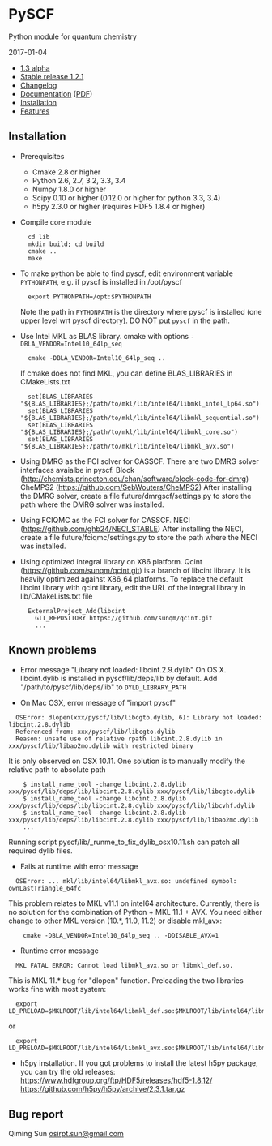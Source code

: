 PySCF
=====

Python module for quantum chemistry

2017-01-04

* [1.3 alpha](https://github.com/sunqm/pyscf/tree/dev)
* [Stable release 1.2.1](https://github.com/sunqm/pyscf/tree/1.2.1)
* [Changelog](../master/CHANGELOG)
* [Documentation](http://www.pyscf.org) ([PDF](http://www.sunqm.net/pyscf/files/pdf/PySCF-1.1.pdf))
* [Installation](#installation)
* [Features](../master/FEATURES)


Installation
------------

* Prerequisites
    - Cmake 2.8 or higher
    - Python 2.6, 2.7, 3.2, 3.3, 3.4
    - Numpy 1.8.0 or higher
    - Scipy 0.10 or higher (0.12.0 or higher for python 3.3, 3.4)
    - h5py 2.3.0 or higher (requires HDF5 1.8.4 or higher)

* Compile core module

        cd lib
        mkdir build; cd build
        cmake ..
        make

* To make python be able to find pyscf, edit environment variable
  `PYTHONPATH`, e.g.  if pyscf is installed in /opt/pyscf

        export PYTHONPATH=/opt:$PYTHONPATH

  Note the path in `PYTHONPATH` is the directory where pyscf is installed
  (one upper level wrt pyscf directory). DO NOT put `pyscf` in the path.

* Use Intel MKL as BLAS library.  cmake with options
  `-DBLA_VENDOR=Intel10_64lp_seq`

        cmake -DBLA_VENDOR=Intel10_64lp_seq ..

  If cmake does not find MKL, you can define BLAS_LIBRARIES in CMakeLists.txt

        set(BLAS_LIBRARIES "${BLAS_LIBRARIES};/path/to/mkl/lib/intel64/libmkl_intel_lp64.so")
        set(BLAS_LIBRARIES "${BLAS_LIBRARIES};/path/to/mkl/lib/intel64/libmkl_sequential.so")
        set(BLAS_LIBRARIES "${BLAS_LIBRARIES};/path/to/mkl/lib/intel64/libmkl_core.so")
        set(BLAS_LIBRARIES "${BLAS_LIBRARIES};/path/to/mkl/lib/intel64/libmkl_avx.so")

* Using DMRG as the FCI solver for CASSCF.  There are two DMRG solver
  interfaces avaialbe in pyscf.
      Block (http://chemists.princeton.edu/chan/software/block-code-for-dmrg)
      CheMPS2 (https://github.com/SebWouters/CheMPS2)
  After installing the DMRG solver, create a file future/dmrgscf/settings.py
  to store the path where the DMRG solver was installed.

* Using FCIQMC as the FCI solver for CASSCF.
      NECI (https://github.com/ghb24/NECI_STABLE)
  After installing the NECI, create a file future/fciqmc/settings.py
  to store the path where the NECI was installed.

* Using optimized integral library on X86 platform.  Qcint
  (https://github.com/sunqm/qcint.git) is a branch of libcint library.
  It is heavily optimized against X86_64 platforms.  To replace the
  default libcint library with qcint library, edit the URL of the
  integral library in lib/CMakeLists.txt file

        ExternalProject_Add(libcint
          GIT_REPOSITORY https://github.com/sunqm/qcint.git
          ...



Known problems
--------------

* Error message "Library not loaded: libcint.2.9.dylib" On OS X.
  libcint.dylib is installed in  pyscf/lib/deps/lib  by default.  Add
  "/path/to/pyscf/lib/deps/lib"  to  `DYLD_LIBRARY_PATH`

* On Mac OSX, error message of "import pyscf"
```
  OSError: dlopen(xxx/pyscf/lib/libcgto.dylib, 6): Library not loaded: libcint.2.8.dylib
  Referenced from: xxx/pyscf/lib/libcgto.dylib
  Reason: unsafe use of relative rpath libcint.2.8.dylib in xxx/pyscf/lib/libao2mo.dylib with restricted binary
```

  It is only observed on OSX 10.11.  One solution is to manually modify the relative path to absolute path

        $ install_name_tool -change libcint.2.8.dylib xxx/pyscf/lib/deps/lib/libcint.2.8.dylib xxx/pyscf/lib/libcgto.dylib
        $ install_name_tool -change libcint.2.8.dylib xxx/pyscf/lib/deps/lib/libcint.2.8.dylib xxx/pyscf/lib/libcvhf.dylib
        $ install_name_tool -change libcint.2.8.dylib xxx/pyscf/lib/deps/lib/libcint.2.8.dylib xxx/pyscf/lib/libao2mo.dylib
        ...

  Running script pyscf/lib/_runme_to_fix_dylib_osx10.11.sh  can patch
  all required dylib files.


* Fails at runtime with error message
```
  OSError: ... mkl/lib/intel64/libmkl_avx.so: undefined symbol: ownLastTriangle_64fc
```

  This problem relates to MKL v11.1 on intel64 architecture.  Currently,
  there is no solution for the combination of Python + MKL 11.1 + AVX.
  You need either change to other MKL version (10.*, 11.0, 11.2) or
  disable mkl_avx:

        cmake -DBLA_VENDOR=Intel10_64lp_seq .. -DDISABLE_AVX=1


* Runtime error message
```
  MKL FATAL ERROR: Cannot load libmkl_avx.so or libmkl_def.so.
```
  This is MKL 11.* bug for "dlopen" function.  Preloading the two libraries
  works fine with most system:

```
  export LD_PRELOAD=$MKLROOT/lib/intel64/libmkl_def.so:$MKLROOT/lib/intel64/libmkl_core.so
```

  or 

```
  export LD_PRELOAD=$MKLROOT/lib/intel64/libmkl_avx.so:$MKLROOT/lib/intel64/libmkl_core.so:$MKLROOT/lib/intel64/libmkl_sequential.so
```


* h5py installation.
  If you got problems to install the latest h5py package,  you can try
  the old releases:
  https://www.hdfgroup.org/ftp/HDF5/releases/hdf5-1.8.12/
  https://github.com/h5py/h5py/archive/2.3.1.tar.gz



Bug report
----------
Qiming Sun <osirpt.sun@gmail.com>

